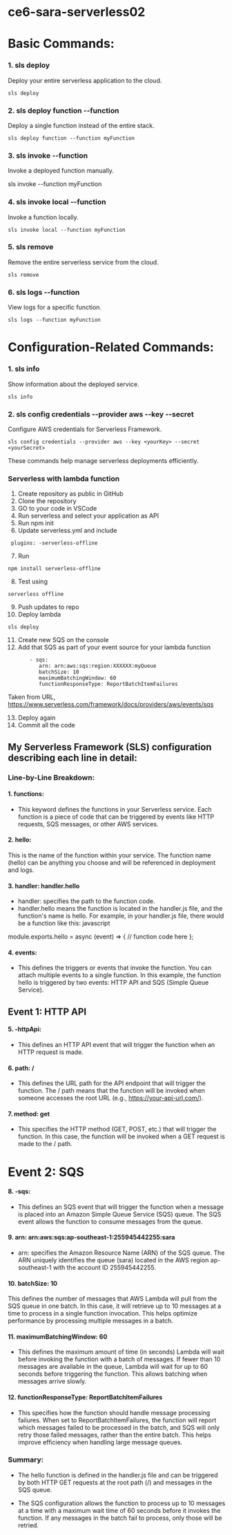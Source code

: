 # ce6-sara-serverless02

# Basic Commands:
### 1. sls deploy
Deploy your entire serverless application to the cloud.

    sls deploy

### 2. sls deploy function --function <functionName>
Deploy a single function instead of the entire stack.


    sls deploy function --function myFunction
### 3. sls invoke --function <functionName>
Invoke a deployed function manually.


   sls invoke --function myFunction
### 4. sls invoke local --function <functionName>
Invoke a function locally.

    sls invoke local --function myFunction
### 5. sls remove
Remove the entire serverless service from the cloud.

    sls remove
### 6. sls logs --function <functionName>
View logs for a specific function.

    sls logs --function myFunction
# Configuration-Related Commands:
### 1. sls info
Show information about the deployed service.

    sls info
### 2. sls config credentials --provider aws --key <key> --secret <secret>
Configure AWS credentials for Serverless Framework.

    sls config credentials --provider aws --key <yourKey> --secret <yourSecret>

These commands help manage serverless deployments efficiently.



### Serverless with lambda function

1. Create repository as public in GitHub
2. Clone the repository
3. GO to your code in VSCode
4. Run serverless and select your application as API
5. Run npm init
6. Update serverless.yml and include

```
 plugins: -serverless-offline
```

7. Run 

```
npm install serverless-offline
```

8. Test using 
```
serverless offline
```
9. Push updates to repo
10. Deploy lambda
```
sls deploy
```

11. Create new SQS on the console
12. Add that SQS as part of your event source for your lambda function
```
       - sqs:
          arn: arn:aws:sqs:region:XXXXXX:myQueue
          batchSize: 10
          maximumBatchingWindow: 60
          functionResponseType: ReportBatchItemFailures
```
Taken from URL, https://www.serverless.com/framework/docs/providers/aws/events/sqs

13. Deploy again
14. Commit all the code

## My Serverless Framework (SLS) configuration describing each line in detail:

### Line-by-Line Breakdown:

#### 1. functions:

- This keyword defines the functions in your Serverless service. Each function is a piece of code that can be triggered by events like HTTP requests, SQS messages, or other AWS services.

#### 2. hello:

This is the name of the function within your service. The function name (hello) can be anything you choose and will be referenced in deployment and logs.

#### 3. handler: handler.hello

- handler: specifies the path to the function code.
- handler.hello means the function is located in the handler.js file, and the function's name is hello.
For example, in your handler.js file, there would be a function like this:
javascript

module.exports.hello = async (event) => {
  // function code here
};

#### 4. events:

- This defines the triggers or events that invoke the function. You can attach multiple events to a single function. In this example, the function hello is triggered by two events: HTTP API and SQS (Simple Queue Service).

## Event 1: HTTP API

#### 5.  -httpApi:

- This defines an HTTP API event that will trigger the function when an HTTP request is made.

#### 6. path: /

- This defines the URL path for the API endpoint that will trigger the function. The / path means that the function will be invoked when someone accesses the root URL (e.g., https://your-api-url.com/).

#### 7. method: get

- This specifies the HTTP method (GET, POST, etc.) that will trigger the function. In this case, the function will be invoked when a GET request is made to the / path.

# Event 2: SQS

#### 8. -sqs:

- This defines an SQS event that will trigger the function when a message is placed into an Amazon Simple Queue Service (SQS) queue. The SQS event allows the function to consume messages from the queue.

#### 9. arn: arn:aws:sqs:ap-southeast-1:255945442255:sara

- arn: specifies the Amazon Resource Name (ARN) of the SQS queue. The ARN uniquely identifies the queue (sara) located in the AWS region ap-southeast-1 with the account ID 255945442255.

#### 10. batchSize: 10

This defines the number of messages that AWS Lambda will pull from the SQS queue in one batch. In this case, it will retrieve up to 10 messages at a time to process in a single function invocation. This helps optimize performance by processing multiple messages in a batch.

#### 11. maximumBatchingWindow: 60

- This defines the maximum amount of time (in seconds) Lambda will wait before invoking the function with a batch of messages. If fewer than 10 messages are available in the queue, Lambda will wait for up to 60 seconds before triggering the function. This allows batching when messages arrive slowly.

#### 12. functionResponseType: ReportBatchItemFailures

- This specifies how the function should handle message processing failures. When set to ReportBatchItemFailures, the function will report which messages failed to be processed in the batch, and SQS will only retry those failed messages, rather than the entire batch. This helps improve efficiency when handling large message queues.

### Summary:

- The hello function is defined in the handler.js file and can be triggered by both HTTP GET requests at the root path (/) and messages in the SQS queue.

- The SQS configuration allows the function to process up to 10 messages at a time with a maximum wait time of 60 seconds before it invokes the function. If any messages in the batch fail to process, only those will be retried.